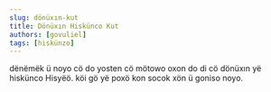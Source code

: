 ```yaml
---
slug: dönüxın-kut
title: Dönüxın Hiskünco Kut
authors: [govuliel]
tags: [hiskünzo]
---
```


dënëmëk ü noyo cö do yosten cö mötowo oxon do di cö dönüxın yë hiskünco Hisyëö.
köi gö yë poxö kon socok xön ü goniso noyo.